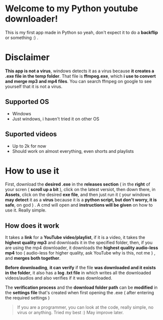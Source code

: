 
# Welcome to my Python youtube downloader!
This is my first app made in Python so yeah, don't expect it to do a **backflip** or something :) .

# Disclaimer
**This app is not a virus**, windows detects it as a virus because **it creates a .exe file in the temp folder**. That file is **ffmpeg.exe**, which **i use to convert and merge mp3 and mp4 files**. You can search ffmpeg on google to see yourself that it is not a virus. 

## Supported OS
- Windows
- Just windows, i haven't tried it on other OS

## Suported videos
- Up to 2k for now
- Should work on almost everything, even shorts and playlists

# How to use it

First, download the **desired .exe** in the **releases section** ( in the **right** of your scren ( **scroll up a bit** ), click on the latest versiot, then down there, in **Assets**, click on the desired **exe file**, and then just run it ( your windows **may detect** it as a **virus** because it is a **python script, but don't worry, it is safe**, on god ) . A cmd will open and **instructions will be given** on how to use it. Really simple.

## How does it work

It takes a **link** for a **YouTube video/playlist**, if it is a video, it takes the **highest quality mp3** and downloads it in the specified folder, then, if you are using the mp4 downloader, it downloads the **highest quality audio-less mp4** too ( audio-less for higher quality, ask YouTube why is this, not me ) , and **merges both together**. 

**Before downloading**, **it can verify** if the file **was downloaded and it exists in the folder**, it also has a **log .txt file** in which writes all the downloaded videos/audios and also verifies if it was downloaded.

The **verification process** and the **download folder path** can be **modified** in the **settings file** that's created when first opening the .exe ( after entering the required settings )

>If you are a programmer, you can look at the code, really simple, no virus or anything. Tried my best :)
>May improve later.
